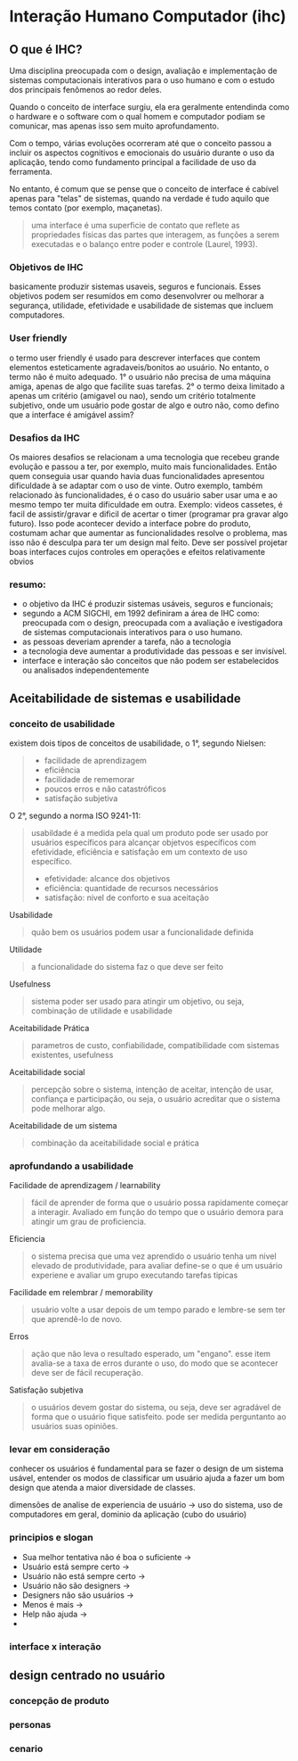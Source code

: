 # Interação Humano Computador (ihc)

## O que é IHC?
Uma disciplina preocupada com o design, avaliação e implementação de sistemas computacionais interativos para o uso humano e com o estudo dos principais fenômenos ao redor deles.

Quando o conceito de interface surgiu, ela era geralmente entendinda como o hardware e o software com o qual homem e computador podiam se comunicar, mas apenas isso sem muito aprofundamento. 

Com o tempo, várias evoluções ocorreram até que o conceito passou a incluir os aspectos cognitivos e emocionais do usuário durante o uso da aplicação, tendo como fundamento principal a facilidade de uso da ferramenta.

No entanto, é comum que se pense que o conceito de interface é cabível apenas para "telas" de sistemas, quando na verdade é tudo aquilo que temos contato (por exemplo, maçanetas). 
> uma interface é uma superficie de contato que reflete as propriedades físicas das partes que interagem, as funções a serem executadas e o balanço entre poder e controle (Laurel, 1993).

### Objetivos de IHC
basicamente produzir sistemas usaveis, seguros e funcionais. Esses objetivos podem ser resumidos em como desenvolvrer ou melhorar a segurança, utilidade, efetividade e usabilidade de sistemas que incluem computadores.

### User friendly
o termo user friendly é usado para descrever interfaces que contem elementos esteticamente agradaveis/bonitos ao usuário. No entanto, o termo não é muito adequado. 1° o usuário não precisa de uma máquina amiga, apenas de algo que facilite suas tarefas. 2° o termo deixa limitado a apenas um critério (amigavel ou nao), sendo um critério totalmente subjetivo, onde um usuário pode gostar de algo e outro não, como defino que a interface é amigável assim?

### Desafios da IHC
Os maiores desafios se relacionam a uma tecnologia que recebeu grande evolução e passou a ter, por exemplo, muito mais funcionalidades. Então quem conseguia usar quando havia duas funcionalidades apresentou dificuldade à se adaptar com o uso de vinte.
Outro exemplo, também relacionado às funcionalidades, é o caso do usuário saber usar uma e ao mesmo tempo ter muita dificuldade em outra. Exemplo: videos cassetes, é facil de assistir/gravar e dificil de acertar o timer (programar pra gravar algo futuro). Isso pode acontecer devido a interface pobre do produto, costumam achar que aumentar as funcionalidades resolve o problema, mas isso não é desculpa para ter um design mal feito. Deve ser possível projetar boas interfaces cujos controles em operações e efeitos relativamente obvios 

### resumo:
- o objetivo da IHC é produzir sistemas usáveis, seguros e funcionais;
- segundo a ACM SIGCHI, em 1992 definiram a área de IHC como: preocupada com o design, preocupada com a avaliação e ivestigadora de sistemas computacionais interativos para o uso humano.
- as pessoas deveriam aprender a tarefa, não a tecnologia
- a tecnologia deve aumentar a produtividade das pessoas e ser invisível.
- interface e interação são conceitos que não podem ser estabelecidos ou analisados independentemente

## Aceitabilidade de sistemas e usabilidade



### conceito de usabilidade
existem dois tipos de conceitos de usabilidade, o 1°, segundo Nielsen:
> - facilidade de aprendizagem
> - eficiência
> - facilidade de rememorar
> - poucos erros e não catastróficos
> - satisfação subjetiva

O 2°, segundo a norma ISO 9241-11:
> usabildade é a medida pela qual um produto pode ser usado por usuários específicos para alcançar objetvos específicos com efetividade, eficiência e satisfação em um contexto de uso específico.
> - efetividade: alcance dos objetivos
> - eficiência: quantidade de recursos necessários
> - satisfação: nivel de conforto e sua aceitação


Usabilidade
> quão bem os usuários podem usar a funcionalidade definida

Utilidade
> a funcionalidade do sistema faz o que deve ser feito

Usefulness 
> sistema poder ser usado para atingir um objetivo, ou seja, combinação de utilidade e usabilidade

Aceitabilidade Prática
> parametros de custo, confiabilidade, compatibilidade com sistemas existentes, usefulness

Aceitabilidade social
> percepção sobre o sistema, intenção de aceitar, intenção de usar, confiança e participação, ou seja, o usuário acreditar que o sistema pode melhorar algo.

Aceitabilidade de um sistema
> combinação da aceitabilidade social e prática

                    
### aprofundando a usabilidade
Facilidade de aprendizagem / learnability
> fácil de aprender de forma que o usuário possa rapidamente começar a interagir. Avaliado em função do tempo que o usuário demora para atingir um grau de proficiencia.

Eficiencia
> o sistema precisa que uma vez aprendido o usuário tenha um nivel elevado de produtividade, para avaliar define-se o que é um usuário experiene e avaliar um grupo executando tarefas tipicas

Facilidade em relembrar / memorability
> usuário volte a usar depois de um tempo parado e lembre-se sem ter que aprendê-lo de novo.

Erros 
> ação que não leva o resultado esperado, um "engano". esse item avalia-se a taxa de erros durante o uso, do modo que se acontecer deve ser de fácil recuperação.

Satisfação subjetiva
> o usuários devem gostar do sistema, ou seja, deve ser agradável de forma que o usuário fique satisfeito. pode ser medida perguntanto ao usuários suas opiniões.

### levar em consideração
conhecer os usuários é fundamental para se fazer o design de um sistema usável, entender os modos de classificar um usuário ajuda a fazer um bom design que atenda a maior diversidade de classes.

dimensões de analise de experiencia de usuário -> uso do sistema, uso de computadores em geral, dominio da aplicação (cubo do usuário)


### principios e slogan
- Sua melhor tentativa não é boa o suficiente ->
- Usuário está sempre certo ->
- Usuário não está sempre certo ->
- Usuário não são designers ->
- Designers não são usuários ->
- Menos é mais ->
- Help não ajuda ->
- 
### interface x interação

## design centrado no usuário
### concepção de produto
### personas
### cenario
